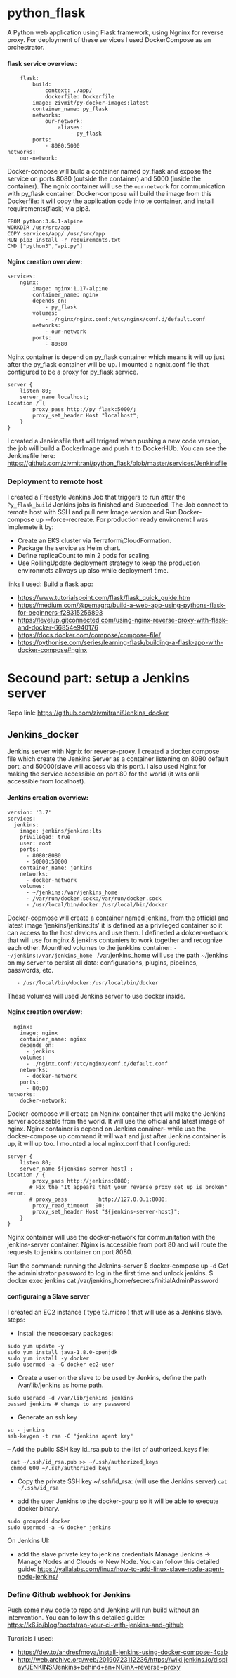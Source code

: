 # python_flask
A Python web application using Flask framework, using Ngninx for reverse proxy.
For deployment of these services I used DockerCompose as an orchestrator.
#### flask service overview:

```
    flask:
        build:
            context: ./app/
            dockerfile: Dockerfile
        image: zivmit/py-docker-images:latest
        container_name: py_flask
        networks:
            our-network:
                aliases:
                    - py_flask
        ports:
            - 8080:5000
networks:
    our-network:
```
Docker-compose will build a container named py_flask and expose the service on ports 8080 (outside the container) and 5000 (inside the container).
The ngnix container will use the `our-network` for communication with py_flask container.
Docker-compose will build the image from this Dockerfile:
it will copy the application code into te container, and install requirements(flask) via pip3.

```
FROM python:3.6.1-alpine
WORKDIR /usr/src/app
COPY services/app/ /usr/src/app
RUN pip3 install -r requirements.txt
CMD ["python3","api.py"]
```

#### Nginx creation overview:
```
services:
    nginx:
        image: nginx:1.17-alpine
        container_name: nginx
        depends_on:
            - py_flask
        volumes:
            - ./nginx/nginx.conf:/etc/nginx/conf.d/default.conf
        networks:
            - our-network
        ports:
            - 80:80
````
Nginx container is depend on py_flask container which means it will up just after the py_flask container will be up.
I mounted a ngnix.conf file that configured to be a proxy for py_flask service. 

```
server {
    listen 80;
    server_name localhost;
location / {
        proxy_pass http://py_flask:5000/;
        proxy_set_header Host "localhost";
    }
}
```
I created a Jenkinsfile that will trrigerd when pushing a new code version, the job will build a DockerImage and push it to DockerHUb.
You can see the Jenkinsfile here:
https://github.com/zivmitrani/python_flask/blob/master/services/Jenkinsfile 

### Deployment to remote host
I created a Freestyle Jenkins Job that triggers to run after the `Py_flask_build` Jenkins jobs is finished and Succeeded.
The Job connect to remote host with SSH and pull new Image version and Run Docker-compose up --force-recreate.
For production ready environemt I was Implemete it by:
- Create an EKS cluster via Terraform\CloudFormation.
- Package the service as Helm chart.
- Define replicaCount to min 2 pods for scaling.
- Use RollingUpdate deployment strategy to keep the production environmets allways up also while deployment time.




links I used:
Build a flask app:
- https://www.tutorialspoint.com/flask/flask_quick_guide.htm
- https://medium.com/@pemagrg/build-a-web-app-using-pythons-flask-for-beginners-f28315256893
- https://levelup.gitconnected.com/using-nginx-reverse-proxy-with-flask-and-docker-66854e940176 
- https://docs.docker.com/compose/compose-file/
- https://pythonise.com/series/learning-flask/building-a-flask-app-with-docker-compose#nginx

# Secound part: setup a Jenkins server
Repo link: https://github.com/zivmitrani/Jenkins_docker

## Jenkins_docker
Jenkins server with Ngnix for reverse-proxy.
I created a docker compose file which create the Jenkins Server as a container listening on 8080 default port, and 50000(slave will access via this port).
I also used Nginx for making the service accessible on port 80 for the world (it was onli accessible from localhost).

#### Jenkins creation overview:
```
version: '3.7'
services:
  jenkins:
    image: jenkins/jenkins:lts
    privileged: true
    user: root
    ports:
      - 8080:8080
      - 50000:50000
    container_name: jenkins
    networks:
      - docker-network
    volumes:
      - ~/jenkins:/var/jenkins_home
      - /var/run/docker.sock:/var/run/docker.sock
      - /usr/local/bin/docker:/usr/local/bin/docker

```
Docker-copmose will create a container named jenkins, from the official and latest image 'jenkins/jenkins:lts' it is defined as a privileged container so it can access to the host devices and use them.
I defineded a dokcer-network that will use for nginx & jenkins contaniers to work together and recognize each other.
Mounthed volumes to the jenkkins container: 
```- ~/jenkins:/var/jenkins_home ```
/var/jenkins_home will use the path ~/jenkins on my server to persist all data: configurations, plugins, pipelines, passwords, etc.
```- /var/run/docker.sock:/var/run/docker.sock
   - /usr/local/bin/docker:/usr/local/bin/docker  
```
These volumes will used Jenkins server to use docker inside.


#### Nginx creation overview:
```
  nginx:
    image: nginx
    container_name: nginx
    depends_on:
      - jenkins
    volumes:
      - ./nginx.conf:/etc/nginx/conf.d/default.conf
    networks:
      - docker-network
    ports:
      - 80:80
networks:
    docker-network:
```
Docker-compose will create an Ngninx container that will make the Jenkins server accessable from the world.
It will use the official and latest image of nginx.
Nginx container is depend on Jenkins conainer- while use the docker-compose up command it will wait  and just after Jenkins container is up, it will up too.
I mounted a local nginx.conf that I configured:

```
server {
    listen 80;
    server_name ${jenkins-server-host} ;
location / {
        proxy_pass http://jenkins:8080;
       # Fix the "It appears that your reverse proxy set up is broken" error.
       # proxy_pass          http://127.0.0.1:8080;
        proxy_read_timeout  90;
        proxy_set_header Host "${jenkins-server-host}";
    }
}

```
Nginx container will use the docker-network for communitation with the jenkins-server container.
Nginx is accessible from port 80 and will route the requests to jenkins container on port 8080.

Run the command:
running the Jeknins-server
$ docker-compose up -d 
Get the administrator password to log in the first time and unlock jenkins.
$ docker exec jenkins cat /var/jenkins_home/secrets/initialAdminPassword

#### configuraing a Slave server
I created an EC2 instance ( type t2.micro ) that will use as a Jenkins slave.
steps:
- Install the nceccesary packages:
```
sudo yum update -y
sudo yum install java-1.8.0-openjdk
sudo yum install -y docker
sudo usermod -a -G docker ec2-user
```

- Create a user on the slave to be used by Jenkins, define the path /var/lib/jenkins as home path.
```
sudo useradd -d /var/lib/jenkins jenkins
passwd jenkins # change to any password
```

- Generate an ssh key
```
su - jenkins
ssh-keygen -t rsa -C "jenkins agent key"
```
– Add the public SSH key id_rsa.pub to the list of authorized_keys file:
```
 cat ~/.ssh/id_rsa.pub >> ~/.ssh/authorized_keys
 chmod 600 ~/.ssh/authorized_keys
```
- Copy the private SSH key ~/.ssh/id_rsa: (will use the Jenkins server)
`cat ~/.ssh/id_rsa`

- add the user Jenkins to the docker-gourp so it will be able to execute docker binary.
```
sudo groupadd docker
sudo usermod -a -G docker jenkins
``` 

On Jenkins UI:
- add the slave private key to jenkins credentials
Manage Jenkins -> Manage Nodes and Clouds -> New Node.
You can follow this detailed guide:
https://yallalabs.com/linux/how-to-add-linux-slave-node-agent-node-jenkins/ 


### Define Github webhook for Jenkins
Push some new code to repo and Jenkins will run build without an intervention.
You can follow this detailed guide:
https://k6.io/blog/bootstrap-your-ci-with-jenkins-and-github

Turorials I used:
- https://dev.to/andresfmoya/install-jenkins-using-docker-compose-4cab
- http://web.archive.org/web/20190723112236/https://wiki.jenkins.io/display/JENKINS/Jenkins+behind+an+NGinX+reverse+proxy
